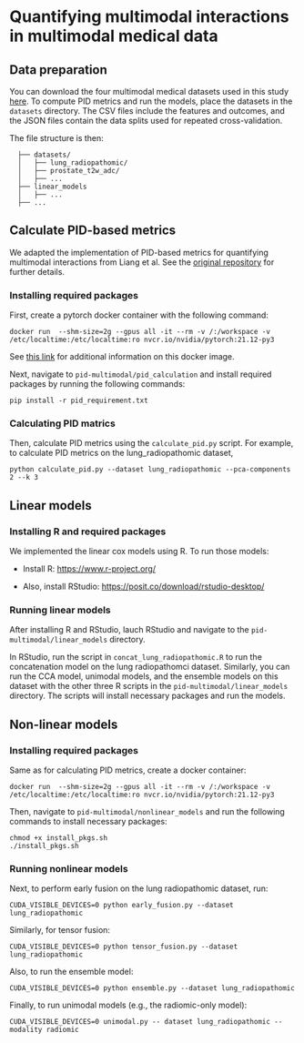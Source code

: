 # Quantifying multimodal interactions in multimodal medical data


## Data preparation 

You can download the four multimodal medical datasets used in this study [here](https://drive.google.com/drive/folders/13aZ5mFqh6dB-SVbxolOGTLOcxzYssZmx?usp=sharing). To compute PID metrics and run the models, place the datasets in the `datasets` directory. The CSV files include the features and outcomes, and the JSON files contain the data splits used for repeated cross-validation. 

The file structure is then:
```
  ├── datasets/               
  │   ├── lung_radiopathomic/ 
  │   ├── prostate_t2w_adc/   
  │   ├── ...   
  ├── linear_models 
  │   ├── ...
  ├── ...         
```

## Calculate PID-based metrics 
We adapted the implementation of PID-based metrics for quantifying multimodal interactions from Liang et al. See the [original repository](https://github.com/pliang279/PID/tree/1f6e9d09598754f0dcf7d4ce7e7ffe1c377b0035) for further details. 

### Installing required packages 

First, create a pytorch docker container with the following command:
```
docker run  --shm-size=2g --gpus all -it --rm -v /:/workspace -v /etc/localtime:/etc/localtime:ro nvcr.io/nvidia/pytorch:21.12-py3
```

See [this link](https://catalog.ngc.nvidia.com/orgs/nvidia/containers/pytorch/tags) for additional information on this docker image. 

Next, navigate to `pid-multimodal/pid_calculation` and install required packages by running the following commands:
```
pip install -r pid_requirement.txt
```

### Calculating PID matrics

Then, calculate PID metrics using the ```calculate_pid.py``` script. For example, to calculate PID metrics on the lung_radiopathomic dataset, 

```
python calculate_pid.py --dataset lung_radiopathomic --pca-components 2 --k 3
```

## Linear models 

### Installing R and required packages 

We implemented the linear cox models using R. To run those models: 

* Install R: https://www.r-project.org/

* Also, install RStudio: https://posit.co/download/rstudio-desktop/

### Running linear models 

After installing R and RStudio, lauch RStudio and navigate to the `pid-multimodal/linear_models` directory.

In RStudio, run the script in `concat_lung_radiopathomic.R` to run the concatenation model on the lung radiopathomci dataset. Similarly, you can run the CCA model, unimodal models, and the ensemble models on this dataset with the other three R scripts in the `pid-multimodal/linear_models` directory. The scripts will install necessary packages and run the models. 

## Non-linear models 

### Installing required  packages
Same as for calculating PID metrics, create a docker container:
```
docker run  --shm-size=2g --gpus all -it --rm -v /:/workspace -v /etc/localtime:/etc/localtime:ro nvcr.io/nvidia/pytorch:21.12-py3
```

Then, navigate to `pid-multimodal/nonlinear_models` and run the following commands to install necessary packages: 
```
chmod +x install_pkgs.sh
./install_pkgs.sh
```

### Running nonlinear models 

Next, to perform early fusion on the lung radiopathomic dataset, run: 
```
CUDA_VISIBLE_DEVICES=0 python early_fusion.py --dataset lung_radiopathomic 
```

Similarly, for tensor fusion: 
```
CUDA_VISIBLE_DEVICES=0 python tensor_fusion.py --dataset lung_radiopathomic 
```

Also, to run the ensemble model: 
```
CUDA_VISIBLE_DEVICES=0 python ensemble.py --dataset lung_radiopathomic 
```

Finally, to run unimodal models (e.g., the radiomic-only model): 
```
CUDA_VISIBLE_DEVICES=0 unimodal.py -- dataset lung_radiopathomic --modality radiomic
```